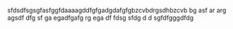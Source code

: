 sfdsdfsgsgfasfggfdaaaagddfgfgadgdafgfgbzcvbdrgsdhbzcvb bg asf ar arg agsdf dfg sf ga egadfgafg rg ega df fdsg sfdg d   d sgfdfgggdfdg
